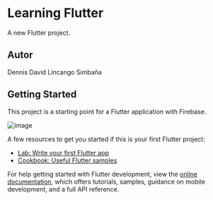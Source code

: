 # Learning Flutter

A new Flutter project.

## Autor

Dennis David Lincango Simbaña

## Getting Started

This project is a starting point for a Flutter application with Firebase.

![image](https://github.com/user-attachments/assets/0fe8f9dc-6fe2-4f5e-86a8-6dfbd5cd1c9b)

A few resources to get you started if this is your first Flutter project:

- [Lab: Write your first Flutter app](https://docs.flutter.dev/get-started/codelab)
- [Cookbook: Useful Flutter samples](https://docs.flutter.dev/cookbook)

For help getting started with Flutter development, view the
[online documentation](https://docs.flutter.dev/), which offers tutorials,
samples, guidance on mobile development, and a full API reference.
